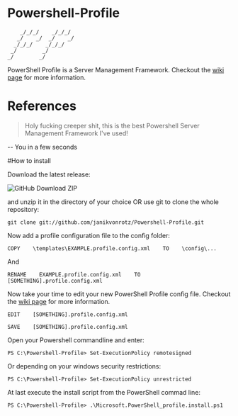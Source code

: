 Powershell-Profile
==================

	    _/_/_/    _/_/_/  
	   _/    _/  _/    _/ 
	  _/_/_/    _/_/_/    
	 _/        _/         
	_/        _/          

PowerShell Profile is a Server Management Framework.
Checkout the [wiki page](https://github.com/janikvonrotz/Powershell-Profile/wiki) for more information.

# References

> Holy fucking creeper shit, this is the best Powershell Server Management Framework I've used!

-- You in a few seconds

#How to install

Download the latest release:

![GitHub Download ZIP](https://raw.github.com/janikvonrotz/Powershell-Profile/master/doc/GitHub%20Download%20ZIP.png)

and unzip it in the directory of your choice OR use git to clone the whole repository:

	git clone git://github.com/janikvonrotz/Powershell-Profile.git

Now add a profile configuration file to the config folder:

	COPY    \templates\EXAMPLE.profile.config.xml    TO    \config\... 
	
And
	
	RENAME    EXAMPLE.profile.config.xml    TO    [SOMETHING].profile.config.xml

Now take your time to edit your new PowerShell Profile config file.
Checkout the [wiki page](https://github.com/janikvonrotz/Powershell-Profile/wiki#custom-features) for more information.

	EDIT    [SOMETHING].profile.config.xml

	SAVE    [SOMETHING].profile.config.xml
	
Open your Powershell commandline and enter:

	PS C:\Powershell-Profile> Set-ExecutionPolicy remotesigned
	
Or depending on your windows security restrictions:
	
	PS C:\Powershell-Profile> Set-ExecutionPolicy unrestricted

At last execute the install script from the PowerShell commad line:

	PS C:\Powershell-Profile> .\Microsoft.PowerShell_profile.install.ps1
